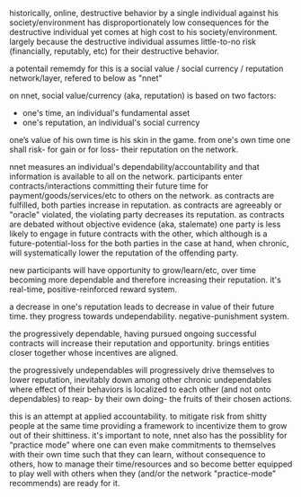 historically, online, destructive behavior by a single individual against his society/environment has disproportionately low consequences for the destructive individual yet comes at high cost to his society/environment.  largely because the destructive individual assumes little-to-no risk (financially, reputably, etc) for their destructive behavior.

a potentail rememdy for this is a social value / social currency / reputation network/layer, refered to below as "nnet"

on nnet, social value/currency (aka, reputation) is based on two factors:

* one's time, an individual's fundamental asset
* one's reputation, an individual's social currency

one’s value of his own time is his skin in the game.  from one's own time one shall risk- for gain or for loss- their reputation on the network.

nnet measures an individual's dependability/accountability and that information is available to all on the network.  participants enter contracts/interactions committing their future time for payment/goods/services/etc to others on the network.  as contracts are fulfilled, both parties increase in reputation.  as contracts are agreeably or "oracle" violated, the violating party decreases its reputation.  as contracts are debated without objective evidence (aka, stalemate) one party is less likely to engage in future contracts with the other, which although is a future-potential-loss for the both parties in the case at hand, when chronic, will systematically lower the reputation of the offending party.

new participants will have opportunity to grow/learn/etc, over time becoming more dependable and therefore increasing their reputation.  it's real-time, positive-reinforced reward system.

a decrease in one's reputation leads to decrease in value of their future time.  they progress towards undependability.  negative-punishment system.

the progressively dependable, having pursued ongoing successful contracts will increase their reputation and opportunity.  brings entities closer together whose incentives are aligned.

the progressively undependables will progressively drive themselves to lower reputation, inevitably down among other chronic undependables where effect of their behaviors is localized to each other (and not onto dependables) to reap- by their own doing- the fruits of their chosen actions.

this is an attempt at applied accountability.  to mitigate risk from shitty people at the same time providing a framework to incentivize them to grow out of their shittiness.  it's important to note, nnet also has the possiblity for “practice mode” where one can even make commitments to themselves with their own time such that they can learn, without consequence to others, how to manage their time/resources and so become better equipped to play well with others when they (and/or the network "practice-mode" recommends) are ready for it.
